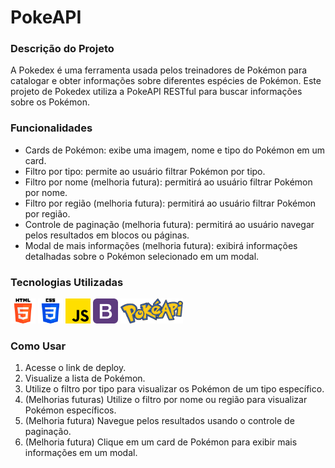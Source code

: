 <h1>PokeAPI</h1>

<h3>Descrição do Projeto</h3>
A Pokedex é uma ferramenta usada pelos treinadores de Pokémon para catalogar e obter informações sobre diferentes espécies de Pokémon. Este projeto de Pokedex utiliza a PokeAPI RESTful para buscar informações sobre os Pokémon.

<h3>Funcionalidades</h3>
<ul>
    <li>Cards de Pokémon: exibe uma imagem, nome e tipo do Pokémon em um card.</li>
    <li>Filtro por tipo: permite ao usuário filtrar Pokémon por tipo.</li>
    <li>Filtro por nome (melhoria futura): permitirá ao usuário filtrar Pokémon por nome.</li>
    <li>Filtro por região (melhoria futura): permitirá ao usuário filtrar Pokémon por região.</li>
    <li>Controle de paginação (melhoria futura): permitirá ao usuário navegar pelos resultados em blocos ou páginas.</li>
    <li>Modal de mais informações (melhoria futura): exibirá informações detalhadas sobre o Pokémon selecionado em um modal.</li>
</ul>

<h3>Tecnologias Utilizadas</h3>
<div class="d-flex flex-wrap gap-2">
    <img src="README-Content/html-5.png" alt="html-logo" height="40">
    <img src="README-Content/css-3.png" alt="css-logo" height="40">
    <img src="README-Content/js.png" alt="javascript-logo" height="40">
    <img src="README-Content/bootstrap.png" alt="bootstrap-logo" height="40">
    <img src="README-Content/pokeapi.png" alt="pokepi-logo" height="40">
</div>

<h3>Como Usar</h3>
<ol>
    <li>Acesse o link de deploy.</li>
    <li>Visualize a lista de Pokémon.</li>
    <li>Utilize o filtro por tipo para visualizar os Pokémon de um tipo específico.</li>
    <li>(Melhorias futuras) Utilize o filtro por nome ou região para visualizar Pokémon específicos.</li>
    <li>(Melhoria futura) Navegue pelos resultados usando o controle de paginação.</li>
    <li>(Melhoria futura) Clique em um card de Pokémon para exibir mais informações em um modal.</li>
</ol>